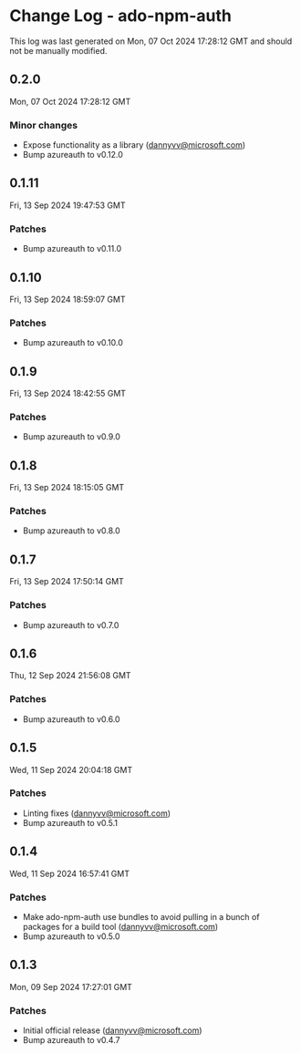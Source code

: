 # Change Log - ado-npm-auth

This log was last generated on Mon, 07 Oct 2024 17:28:12 GMT and should not be manually modified.

<!-- Start content -->

## 0.2.0

Mon, 07 Oct 2024 17:28:12 GMT

### Minor changes

- Expose functionality as a library (dannyvv@microsoft.com)
- Bump azureauth to v0.12.0

## 0.1.11

Fri, 13 Sep 2024 19:47:53 GMT

### Patches

- Bump azureauth to v0.11.0

## 0.1.10

Fri, 13 Sep 2024 18:59:07 GMT

### Patches

- Bump azureauth to v0.10.0

## 0.1.9

Fri, 13 Sep 2024 18:42:55 GMT

### Patches

- Bump azureauth to v0.9.0

## 0.1.8

Fri, 13 Sep 2024 18:15:05 GMT

### Patches

- Bump azureauth to v0.8.0

## 0.1.7

Fri, 13 Sep 2024 17:50:14 GMT

### Patches

- Bump azureauth to v0.7.0

## 0.1.6

Thu, 12 Sep 2024 21:56:08 GMT

### Patches

- Bump azureauth to v0.6.0

## 0.1.5

Wed, 11 Sep 2024 20:04:18 GMT

### Patches

- Linting fixes (dannyvv@microsoft.com)
- Bump azureauth to v0.5.1

## 0.1.4

Wed, 11 Sep 2024 16:57:41 GMT

### Patches

- Make ado-npm-auth use bundles to avoid pulling in a bunch of packages for a build tool (dannyvv@microsoft.com)
- Bump azureauth to v0.5.0

## 0.1.3

Mon, 09 Sep 2024 17:27:01 GMT

### Patches

- Initial official release (dannyvv@microsoft.com)
- Bump azureauth to v0.4.7

